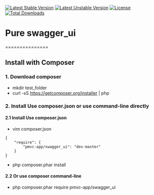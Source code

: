 [![Latest Stable Version](https://poser.pugx.org/pmvc-app/swagger_ui/v/stable)](https://packagist.org/packages/pmvc-app/swagger_ui) 
[![Latest Unstable Version](https://poser.pugx.org/pmvc-app/swagger_ui/v/unstable)](https://packagist.org/packages/pmvc-app/swagger_ui) 
[![License](https://poser.pugx.org/pmvc-app/swagger_ui/license)](https://packagist.org/packages/pmvc-app/swagger_ui)
[![Total Downloads](https://poser.pugx.org/pmvc-app/swagger_ui/downloads)](https://packagist.org/packages/pmvc-app/swagger_ui) 

# Pure swagger_ui 
===============

## Install with Composer
### 1. Download composer
   * mkdir test_folder
   * curl -sS https://getcomposer.org/installer | php

### 2. Install Use composer.json or use command-line directly
#### 2.1 Install Use composer.json
   * vim composer.json
```
{
    "require": {
        "pmvc-app/swagger_ui": "dev-master"
    }
}
```
   * php composer.phar install

#### 2.2 Or use composer command-line
   * php composer.phar require pmvc-app/swagger_ui


